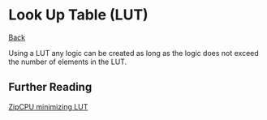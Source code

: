 # Look Up Table (LUT)

[Back](./digital-design.md)

Using a LUT any logic can be created as long as the logic does not exceed the number of elements in the LUT.

## Further Reading

[ZipCPU minimizing LUT](https://zipcpu.com/blog/2017/06/12/minimizing-luts.html)

